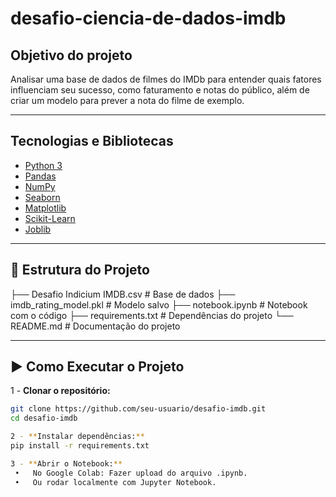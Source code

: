 # desafio-ciencia-de-dados-imdb

## Objetivo do projeto
Analisar uma base de dados de filmes do IMDb para entender quais fatores influenciam seu sucesso, como faturamento e notas do público, além de criar um modelo para prever a nota do filme de exemplo.

---

## Tecnologias e Bibliotecas
- [Python 3](https://www.python.org/)
- [Pandas](https://pandas.pydata.org/)
- [NumPy](https://numpy.org/)
- [Seaborn](https://seaborn.pydata.org/)
- [Matplotlib](https://matplotlib.org/)
- [Scikit-Learn](https://scikit-learn.org/stable/)
- [Joblib](https://joblib.readthedocs.io/)

---

## 📁 Estrutura do Projeto
├── Desafio Indicium IMDB.csv   # Base de dados
├── imdb_rating_model.pkl       # Modelo salvo
├── notebook.ipynb              # Notebook com o código
├── requirements.txt            # Dependências do projeto
└── README.md                   # Documentação do projeto

---

## ▶️ Como Executar o Projeto
1 -  **Clonar o repositório:**
   ```bash
   git clone https://github.com/seu-usuario/desafio-imdb.git
   cd desafio-imdb

2 - **Instalar dependências:**
   pip install -r requirements.txt

3 -	**Abrir o Notebook:**
	•	No Google Colab: Fazer upload do arquivo .ipynb.
	•	Ou rodar localmente com Jupyter Notebook.
